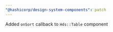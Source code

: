 ```yaml
---
"@hashicorp/design-system-components": patch
---
```


Added `onSort` callback to `Hds::Table` component

